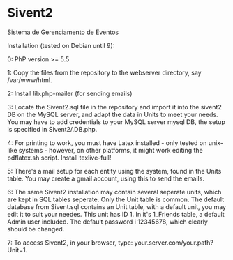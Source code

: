 # Sivent2
Sistema de Gerenciamento de Eventos


Installation (tested on Debian until 9):

0: PhP version >= 5.5

1: Copy the files from the repository to the webserver directory, say /var/www/html.

2: Install lib.php-mailer (for sending emails)

3: Locate the Sivent2.sql file in the repository and import it into the sivent2 DB on the MySQL server, and adapt the data in Units to meet your needs. You may have to add credentials to your MySQL server mysql DB, the setup is specified in Sivent2/.DB.php.

4: For printing to work, you must have Latex installed - only tested on unix-like systems - however, on other platforms, it might work editing the pdflatex.sh script. Install texlive-full!

5: There's a mail setup for each entity using the system, found in the Units table. You may create a gmail account, using this to send the emails.

6: The same Sivent2 installation may contain several seperate units, which are kept in SQL tables seperate.
Only the Unit table is common. The default database from Sivent.sql contains an Unit table, with a default
unit, you may edit it to suit your needes. This unit has ID 1. In it's 1_Friends table, a default Admin user included.
The default password i 12345678, which clearly should be changed.

7: To access Sivent2, in your browser, type: your.server.com/your.path?Unit=1.
